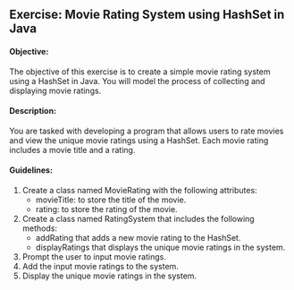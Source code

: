 ## Exercise: Movie Rating System using HashSet in Java

#### Objective:

The objective of this exercise is to create a simple movie rating system using a HashSet in Java. You will model the process of collecting and displaying movie ratings.

#### Description:

You are tasked with developing a program that allows users to rate movies and view the unique movie ratings using a HashSet. Each movie rating includes a movie title and a rating.

#### Guidelines:

1.	Create a class named MovieRating with the following attributes:
    -  movieTitle: to store the title of the movie.
    -  rating: to store the rating of the movie.
2.	Create a class named RatingSystem that includes the following methods:
    -  addRating that adds a new movie rating to the HashSet.
    -  displayRatings that displays the unique movie ratings in the system.
4.	Prompt the user to input movie ratings.
5.	Add the input movie ratings to the system.
6.	Display the unique movie ratings in the system.
